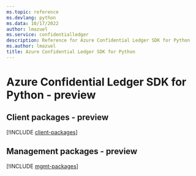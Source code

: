 ```yaml
---
ms.topic: reference
ms.devlang: python
ms.data: 10/17/2022
author: lmazuel
ms.service: confidentialledger
description: Reference for Azure Confidential Ledger SDK for Python
ms.author: lmazuel
title: Azure Confidential Ledger SDK for Python
---
```

# Azure Confidential Ledger SDK for Python - preview

## Client packages - preview
[!INCLUDE [client-packages](confidential-ledger-client-index.md)]
## Management packages - preview
[!INCLUDE [mgmt-packages](confidential-ledger-mgmt-index.md)]